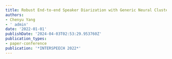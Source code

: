 ```yaml
---
title: Robust End-to-end Speaker Diarization with Generic Neural Clustering
authors:
- Chenyu Yang
- ' admin'
date: '2022-01-01'
publishDate: '2024-04-03T02:53:29.953760Z'
publication_types:
- paper-conference
publication: '*INTERSPEECH 2022*'
---
```

